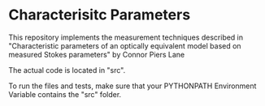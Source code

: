 # Characterisitc Parameters
This repository implements the measurement techniques described in "Characteristic parameters of an optically equivalent model based on measured Stokes parameters" by Connor Piers Lane

The actual code is located in "src". 

To run the files and tests, make sure that your PYTHONPATH Environment Variable contains the "src" folder.
